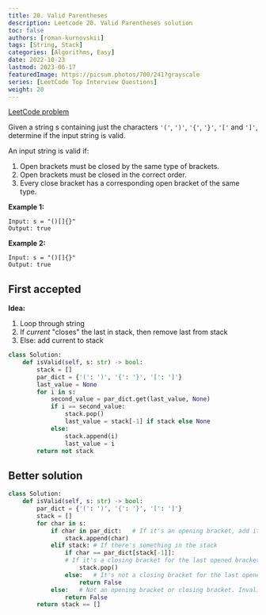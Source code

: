 ```yaml
---
title: 20. Valid Parentheses
description: Leetcode 20. Valid Parentheses solution
toc: false
authors: [roman-kurnovskii]
tags: [String, Stack]
categories: [Algorithms, Easy]
date: 2022-10-23
lastmod: 2023-06-17
featuredImage: https://picsum.photos/700/241?grayscale
series: [LeetCode Top Interview Questions]
weight: 20
---
```


[LeetCode problem](https://leetcode.com/problems/valid-parentheses/)

Given a string s containing just the characters `'('`, `')'`, `'{'`, `'}'`, `'['` and `']'`, determine if the input string is valid.

An input string is valid if:

1. Open brackets must be closed by the same type of brackets.
2. Open brackets must be closed in the correct order.
3. Every close bracket has a corresponding open bracket of the same type.

**Example 1:**

    Input: s = "()[]{}"
    Output: true

**Example 2:**

    Input: s = "()[]{}"
    Output: true

## First accepted

**Idea:**

1. Loop through string
2. If *current* "closes" the last in stack, then remove last from stack
3. Else: add current to stack

```python
class Solution:
    def isValid(self, s: str) -> bool:
        stack = []
        par_dict = {'(': ')', '{': '}', '[': ']'}
        last_value = None
        for i in s:
            second_value = par_dict.get(last_value, None)
            if i == second_value:
                stack.pop()
                last_value = stack[-1] if stack else None
            else:
                stack.append(i)
                last_value = i
        return not stack
```

## Better solution

```python
class Solution:
    def isValid(self, s: str) -> bool:
        par_dict = {'(': ')', '{': '}', '[': ']'}
        stack = []
        for char in s:
            if char in par_dict:   # If it's an opening bracket, add it to the stack
                stack.append(char)
            elif stack: # If there's something in the stack
                if char == par_dict[stack[-1]]:
                # If it's a closing bracket for the last opened bracket, remove it from the stack.
                    stack.pop()
                else:   # It's not a closing bracket for the last opened bracket. Invalid string.
                    return False
            else:   # Not an opening bracket or closing bracket. Invalid string.
                return False
        return stack == []
```
